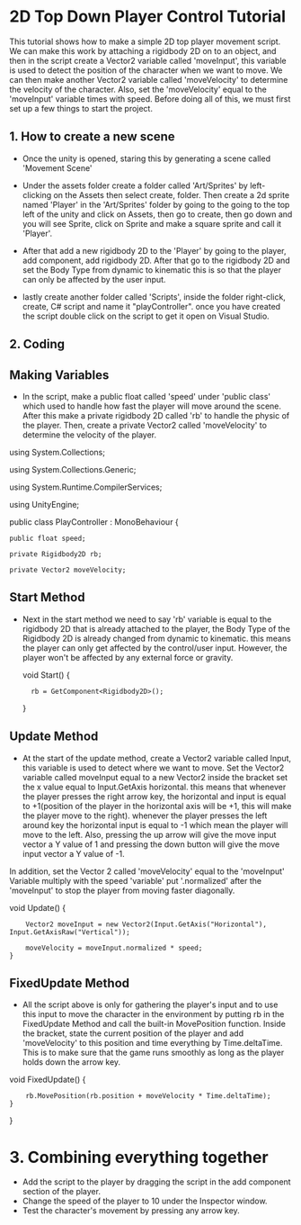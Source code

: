 # 2D Top Down Player Control Tutorial
This tutorial shows how to make a simple 2D top player movement script. We can make this work by attaching a rigidbody 2D on to an object, and then in the script create a Vector2 variable called 'moveInput', this variable is used to detect the position of the character when we want to move. We can then make another Vector2 variable called 'moveVelocity' to determine the velocity of the character. Also, set the 'moveVelocity' equal to the 'moveInput' variable times with speed. Before doing all of this, we must first set up a few things to start the project.

## 1. How to create a new scene

- Once the unity is opened, staring this by generating a scene called 'Movement Scene'

- Under the assets folder create a folder called 'Art/Sprites' by left-clicking on the Assets then select create, folder. Then create a 2d sprite named 'Player' in the 'Art/Sprites' folder by going to the going to the top left of the unity and click on Assets, then go to create, then go down and you will see Sprite, click on Sprite and make a square sprite and call it 'Player'.

- After that add a new rigidbody 2D to the 'Player' by going to the player, add component, add rigidbody 2D. After that go to the rigidbody 2D and set the Body Type from dynamic to kinematic this is so that the player can only be affected by the user input. 

- lastly create another folder called 'Scripts', inside the folder right-click, create, C# script and name it "playController". once you have created the script double click on the script to get it open on Visual Studio.

## 2. Coding

## Making Variables
- In the script, make a public float called 'speed' under 'public class' which used to handle how fast the player will move around the scene. After this make a private rigidbody 2D called 'rb' to handle the physic of the player. Then, create a private Vector2 called 'moveVelocity' to determine the velocity of the player.  

using System.Collections;
  
using System.Collections.Generic;
  
using System.Runtime.CompilerServices;
  
using UnityEngine;

public class PlayController : MonoBehaviour
{
    
    public float speed;
    
    private Rigidbody2D rb;
    
    private Vector2 moveVelocity;

## Start Method
- Next in the start method we need to say 'rb' variable is equal to the rigidbody 2D that is already attached to the player, the Body Type of the Rigidbody 2D is already changed from dynamic to kinematic. this means the player can only get affected by the control/user input. However, the player won't be affected by any external force or gravity.

    void Start()
    {
        
        
        rb = GetComponent<Rigidbody2D>();
    }

## Update Method
- At the start of the update method, create a Vector2 variable called Input, this variable is used to detect where we want to move. Set the Vector2 variable called moveInput equal to a new Vector2 inside the bracket set the x value equal to Input.GetAxis horizontal. this means that whenever the player presses the right arrow key, the horizontal and input is equal to +1(position of the player in the horizontal axis will be +1, this will make the player move to the right). whenever the player presses the left around key the horizontal input is equal to -1 which mean the player will move to the left. Also, pressing the up arrow will give the move input vector a Y value of 1 and pressing the down button will give the move input vector a Y value of -1. 

In addition, set the Vector 2 called 'moveVelocity' equal to the 'moveInput' Variable multiply with the speed 'variable' put '.normalized' after the 'moveInput' to stop the player from moving faster diagonally. 

void Update()
    {
        
        Vector2 moveInput = new Vector2(Input.GetAxis("Horizontal"), Input.GetAxisRaw("Vertical"));
        
        moveVelocity = moveInput.normalized * speed;
    }

## FixedUpdate Method
- All the script above is only for gathering the player's input and to use this input to move the character in the environment by putting rb in the FixedUpdate Method and call the built-in MovePosition function. Inside the bracket, state the current position of the player and add 'moveVelocity' to this position and time everything by Time.deltaTime. This is to make sure that the game runs smoothly as long as the player holds down the arrow key. 

 void FixedUpdate()
    {
        
        rb.MovePosition(rb.position + moveVelocity * Time.deltaTime);
    }
}

# 3. Combining everything together
- Add the script to the player by dragging the script in the add component section of the player.
- Change the speed of the player to 10 under the Inspector window. 
- Test the character's movement by pressing any arrow key.
